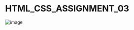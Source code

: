 # HTML_CSS_ASSIGNMENT_03
![image](https://user-images.githubusercontent.com/106248871/171164381-2d342fb6-5cec-4c42-9a0d-29bf94f709bb.png)
